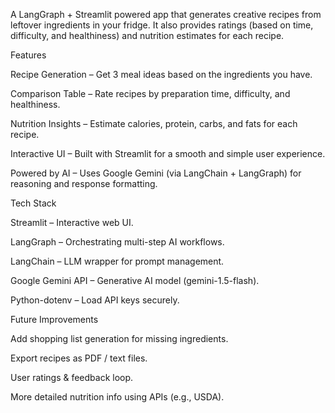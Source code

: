 A LangGraph + Streamlit powered app that generates creative recipes from leftover ingredients in your fridge. It also provides ratings (based on time, difficulty, and healthiness) and nutrition estimates for each recipe.

 Features

Recipe Generation – Get 3 meal ideas based on the ingredients you have.

Comparison Table – Rate recipes by preparation time, difficulty, and healthiness.

Nutrition Insights – Estimate calories, protein, carbs, and fats for each recipe.

Interactive UI – Built with Streamlit for a smooth and simple user experience.

Powered by AI – Uses Google Gemini (via LangChain + LangGraph) for reasoning and response formatting.

 Tech Stack

Streamlit
 – Interactive web UI.

LangGraph
 – Orchestrating multi-step AI workflows.

LangChain
 – LLM wrapper for prompt management.

Google Gemini API
 – Generative AI model (gemini-1.5-flash).

Python-dotenv
 – Load API keys securely.


 Future Improvements

Add shopping list generation for missing ingredients.

Export recipes as PDF / text files.

User ratings & feedback loop.

More detailed nutrition info using APIs (e.g., USDA).